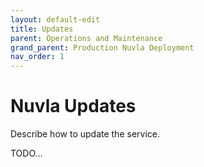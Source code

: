```yaml
---
layout: default-edit
title: Updates
parent: Operations and Maintenance
grand_parent: Production Nuvla Deployment
nav_order: 1
---
```


Nuvla Updates
=============

Describe how to update the service.

TODO...
